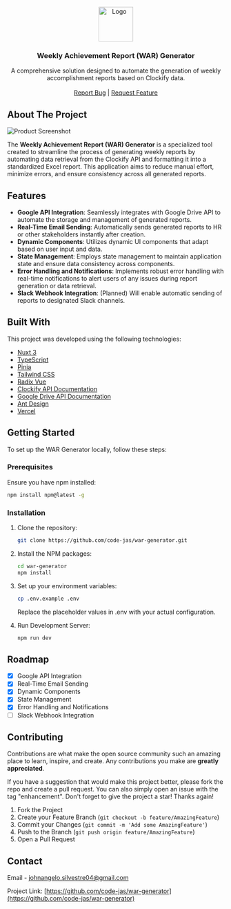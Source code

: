 <br />
<div align="center">
    <a href="https://github.com/code-jas/war-generator">
        <img
            src="https://github.com/code-jas/war-generator/blob/main/public/images/logo/android-chrome-512x512.png?raw=true"
            alt="Logo" width="80" height="80">
    </a>
    <h3 align="center">Weekly Achievement Report (WAR) Generator</h3>
    <p align="center">
        A comprehensive solution designed to automate the generation of weekly
        accomplishment reports based on Clockify data.
        <br /> <br />
        <!-- <a href="https://github.com/code-jas/war-generator">
            <strong>Explore the docs »</strong>
        </a> -->
        <!-- <br /> <br /> -->
        <!-- <a href="https://github.com/code-jas/war-generator">View Demo</a> -->
        <a
            href="https://github.com/code-jas/war-generator/issues/new?labels=bug&template=bug-report---.md">Report
            Bug</a> |
        <a
            href="https://github.com/code-jas/war-generator/issues/new?labels=enhancement&template=feature-request---.md">Request
            Feature</a>
    </p>
</div>

## About The Project

![Product Screenshot](https://picsum.photos/1920/1080)

The **Weekly Achievement Report (WAR) Generator** is a specialized tool created to streamline the process of generating weekly reports by automating data retrieval from the Clockify API and formatting it into a standardized Excel report. This application aims to reduce manual effort, minimize errors, and ensure consistency across all generated reports.

## Features

- **Google API Integration**: Seamlessly integrates with Google Drive API to automate the storage and management of generated reports.
- **Real-Time Email Sending**: Automatically sends generated reports to HR or other stakeholders instantly after creation.
- **Dynamic Components**: Utilizes dynamic UI components that adapt based on user input and data.
- **State Management**: Employs state management to maintain application state and ensure data consistency across components.
- **Error Handling and Notifications**: Implements robust error handling with real-time notifications to alert users of any issues during report generation or data retrieval.
- **Slack Webhook Integration**: (Planned) Will enable automatic sending of reports to designated Slack channels.

## Built With

This project was developed using the following technologies:

- [Nuxt 3](https://nuxt.com)
- [TypeScript](https://www.typescriptlang.org)
- [Pinia](https://pinia.vuejs.org/)
- [Tailwind CSS](https://tailwindcss.com)
- [Radix Vue](https://www.radix-vue.com/overview/getting-started.html)
- [Clockify API Documentation](https://docs.clockify.me/)
- [Google Drive API Documentation](https://github.com/googleapis/google-api-nodejs-client?tab=readme-ov-file#readme)
- [Ant Design](https://ant.design)
- [Vercel](https://vercel.com/docs)

## Getting Started

To set up the WAR Generator locally, follow these steps:

### Prerequisites

Ensure you have npm installed:

```sh
npm install npm@latest -g
```

### Installation

1.  Clone the repository:

    ```sh
    git clone https://github.com/code-jas/war-generator.git
    ```

2.  Install the NPM packages:

    ```sh
    cd war-generator
    npm install
    ```

3.  Set up your environment variables:

    ```sh
    cp .env.example .env
    ```

    Replace the placeholder values in .env with your actual configuration.

4.  Run Development Server:

    ```sh
    npm run dev
    ```

<!-- ## Usage

The WAR Generator can be used to:

- Automate the generation of weekly reports from Clockify data.
- Customize report content and format as per the company’s requirements.
- Distribute reports via email, Google Drive, or Slack (upcoming feature).
- Preview reports in real-time before finalizing to ensure data accuracy. -->

<!-- _For more examples, please refer to the [Documentation](https://github.com/code-jas/war-generator/docs)_ -->

## Roadmap

- [x] Google API Integration
- [x] Real-Time Email Sending
- [x] Dynamic Components
- [x] State Management
- [x] Error Handling and Notifications
- [ ] Slack Webhook Integration

<!-- See the [open issues](https://github.com/code-jas/war-generator/issues) for a full list of proposed features (and known issues). -->

## Contributing

Contributions are what make the open source community such an amazing place to learn, inspire, and create. Any contributions you make are **greatly appreciated**.

If you have a suggestion that would make this project better, please fork the repo and create a pull request. You can also simply open an issue with the tag "enhancement". Don't forget to give the project a star! Thanks again!

1.  Fork the Project
2.  Create your Feature Branch (`git checkout -b feature/AmazingFeature`)
3.  Commit your Changes (`git commit -m 'Add some AmazingFeature'`)
4.  Push to the Branch (`git push origin feature/AmazingFeature`)
5.  Open a Pull Request

## Contact

Email - johnangelo.silvestre04@gmail.com

Project Link: [https://github.com/code-jas/war-generator](https://github.com/code-jas/war-generator)

<!-- ## Acknowledgments

Special thanks to the following resources and communities for their support:

- [Nuxt.js Documentation](https://nuxt.com/)
- [Clockify API Documentation](https://docs.clockify.me/)
- [Google Drive API Documentation](https://github.com/googleapis/google-api-nodejs-client?tab=readme-ov-file#readme)
- [Radix Vue](https://www.radix-vue.com/overview/getting-started.html)
- [Pinia](https://pinia.vuejs.org/)
- [Tailwind CSS Documentation](https://tailwindcss.com/docs)
- [Vercel](https://vercel.com/docs) -->
